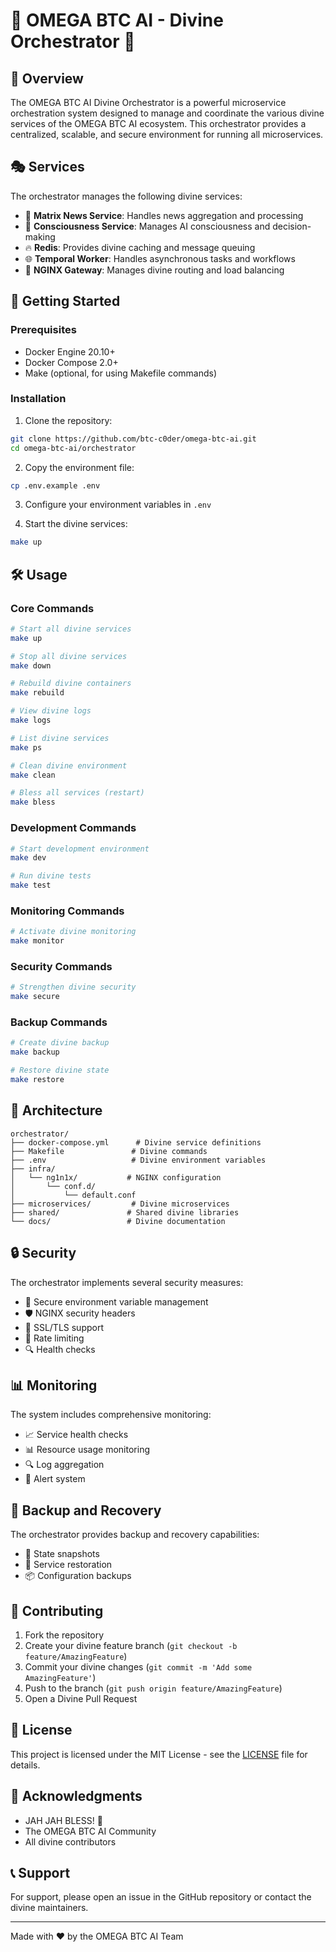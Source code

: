 # 🔱 OMEGA BTC AI - Divine Orchestrator 🔱

## 🌟 Overview

The OMEGA BTC AI Divine Orchestrator is a powerful microservice orchestration system designed to manage and coordinate the various divine services of the OMEGA BTC AI ecosystem. This orchestrator provides a centralized, scalable, and secure environment for running all microservices.

## 🎭 Services

The orchestrator manages the following divine services:

- 🌌 **Matrix News Service**: Handles news aggregation and processing
- 🧠 **Consciousness Service**: Manages AI consciousness and decision-making
- 🔥 **Redis**: Provides divine caching and message queuing
- 🌐 **Temporal Worker**: Handles asynchronous tasks and workflows
- 🌟 **NGINX Gateway**: Manages divine routing and load balancing

## 🚀 Getting Started

### Prerequisites

- Docker Engine 20.10+
- Docker Compose 2.0+
- Make (optional, for using Makefile commands)

### Installation

1. Clone the repository:

```bash
git clone https://github.com/btc-c0der/omega-btc-ai.git
cd omega-btc-ai/orchestrator
```

2. Copy the environment file:

```bash
cp .env.example .env
```

3. Configure your environment variables in `.env`

4. Start the divine services:

```bash
make up
```

## 🛠️ Usage

### Core Commands

```bash
# Start all divine services
make up

# Stop all divine services
make down

# Rebuild divine containers
make rebuild

# View divine logs
make logs

# List divine services
make ps

# Clean divine environment
make clean

# Bless all services (restart)
make bless
```

### Development Commands

```bash
# Start development environment
make dev

# Run divine tests
make test
```

### Monitoring Commands

```bash
# Activate divine monitoring
make monitor
```

### Security Commands

```bash
# Strengthen divine security
make secure
```

### Backup Commands

```bash
# Create divine backup
make backup

# Restore divine state
make restore
```

## 🌌 Architecture

```
orchestrator/
├── docker-compose.yml      # Divine service definitions
├── Makefile               # Divine commands
├── .env                   # Divine environment variables
├── infra/
│   └── ng1n1x/           # NGINX configuration
│       └── conf.d/
│           └── default.conf
├── microservices/         # Divine microservices
├── shared/               # Shared divine libraries
└── docs/                 # Divine documentation
```

## 🔒 Security

The orchestrator implements several security measures:

- 🔐 Secure environment variable management
- 🛡️ NGINX security headers
- 🔑 SSL/TLS support
- 🚫 Rate limiting
- 🔍 Health checks

## 📊 Monitoring

The system includes comprehensive monitoring:

- 📈 Service health checks
- 📊 Resource usage monitoring
- 🔍 Log aggregation
- 🚨 Alert system

## 🔄 Backup and Recovery

The orchestrator provides backup and recovery capabilities:

- 💾 State snapshots
- 🔄 Service restoration
- 📦 Configuration backups

## 🤝 Contributing

1. Fork the repository
2. Create your divine feature branch (`git checkout -b feature/AmazingFeature`)
3. Commit your divine changes (`git commit -m 'Add some AmazingFeature'`)
4. Push to the branch (`git push origin feature/AmazingFeature`)
5. Open a Divine Pull Request

## 📝 License

This project is licensed under the MIT License - see the [LICENSE](LICENSE) file for details.

## 🙏 Acknowledgments

- JAH JAH BLESS! 🔱
- The OMEGA BTC AI Community
- All divine contributors

## 📞 Support

For support, please open an issue in the GitHub repository or contact the divine maintainers.

---

Made with ❤️ by the OMEGA BTC AI Team
